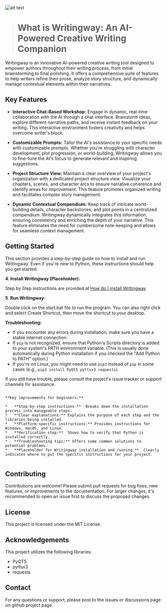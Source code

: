 
![alt text](https://github.com/aomukai/Writingway/blob/main/assets/logo.png?raw=true "Logo")

> # What is Writingway: An AI-Powered Creative Writing Companion

Writingway is an innovative AI-powered creative writing tool designed to empower authors throughout their writing process, from initial brainstorming to final polishing.  It offers a comprehensive suite of features to help writers refine their prose, analyze story structure, and dynamically manage contextual elements within their narratives.

## Key Features

* **Interactive Chat-Based Workshop:** Engage in dynamic, real-time collaboration with the AI through a chat interface.  Brainstorm ideas, explore different narrative paths, and receive instant feedback on your writing.  This interactive environment fosters creativity and helps overcome writer's block.

* **Customizable Prompts:** Tailor the AI's assistance to your specific needs with customizable prompts.  Whether you're struggling with character development, plot progression, or world-building, Writingway allows you to fine-tune the AI's focus to generate relevant and inspiring suggestions.

* **Project Structure View:** Maintain a clear overview of your project's organization with a dedicated project structure view.  Visualize your chapters, scenes, and character arcs to ensure narrative coherence and identify areas for improvement.  This feature promotes organized writing and facilitates complex story management.

* **Dynamic Contextual Compendium:**  Keep track of intricate world-building details, character backstories, and plot points in a centralized compendium.  Writingway dynamically integrates this information, ensuring consistency and enriching the depth of your narrative.  This feature eliminates the need for cumbersome note-keeping and allows for seamless context management.

## Getting Started

This section provides a step-by-step guide on how to install and run Writingway.  Even if you're new to Python, these instructions should help you get started.


**4. Install Writingway (Placeholder):**

Step by Step instructions are provided at [How do I install Writingway](https://aomukai.com/2025/02/17/how-do-i-install-writingway/)


**5. Run Writingway:**

Double click on the start.bat file to run the program. You can also right click and select Create Shortcut, then move the shortcut to your desktop. 

**Troubleshooting:**

-   If you encounter any errors during installation, make sure you have a stable internet connection.
-   If `pip` is not recognized, ensure that Python's Scripts directory is added to your system's PATH environment variable. (This is usually done automatically during Python installation if you checked the "Add Python to PATH" option.)
-   If you're on Linux, you might need to use `pip3` instead of `pip` in some cases (e.g., `pip3 install PyQt5 pyttsx3 requests`).

If you still have trouble, please consult the project's issue tracker or support channels for assistance.

```

**Key improvements for beginners:**

*   **Step-by-step instructions:**  Breaks down the installation process into manageable steps.
*   **Clear explanations:** Explains the purpose of each step and the libraries being installed.
*   **Platform-specific instructions:** Provides instructions for Windows, macOS, and Linux.
*   **Verification step:**  Shows how to verify that Python is installed correctly.
*   **Troubleshooting tips:** Offers some common solutions to potential problems.
*   **Placeholder for Writingway installation and running:**  Clearly indicates where to put the specific instructions for your project.


```


## Contributing

Contributions are welcome! Please submit pull requests for bug fixes, new features, or improvements to the documentation. For larger changes, it's recommended to open an issue first to discuss the proposed changes.

## License

This project is licensed under the MIT License.

## Acknowledgements

This project utilizes the following libraries:

- PyQT5
- pyttsx3
- requests

## Contact

For any questions or support, please post to the issues or discussions page on github project page.

